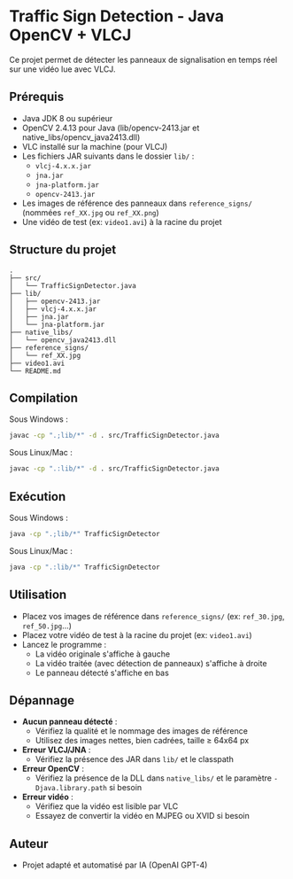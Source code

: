 # Traffic Sign Detection - Java OpenCV + VLCJ

Ce projet permet de détecter les panneaux de signalisation en temps réel sur une vidéo lue avec VLCJ.

## Prérequis

- Java JDK 8 ou supérieur
- OpenCV 2.4.13 pour Java (lib/opencv-2413.jar et native_libs/opencv_java2413.dll)
- VLC installé sur la machine (pour VLCJ)
- Les fichiers JAR suivants dans le dossier `lib/` :
  - `vlcj-4.x.x.jar`
  - `jna.jar`
  - `jna-platform.jar`
  - `opencv-2413.jar`
- Les images de référence des panneaux dans `reference_signs/` (nommées `ref_XX.jpg` ou `ref_XX.png`)
- Une vidéo de test (ex: `video1.avi`) à la racine du projet

## Structure du projet

```
.
├── src/
│   └── TrafficSignDetector.java
├── lib/
│   ├── opencv-2413.jar
│   ├── vlcj-4.x.x.jar
│   ├── jna.jar
│   └── jna-platform.jar
├── native_libs/
│   └── opencv_java2413.dll
├── reference_signs/
│   └── ref_XX.jpg
├── video1.avi
└── README.md
```

## Compilation

Sous Windows :
```bash
javac -cp ".;lib/*" -d . src/TrafficSignDetector.java
```
Sous Linux/Mac :
```bash
javac -cp ".:lib/*" -d . src/TrafficSignDetector.java
```

## Exécution

Sous Windows :
```bash
java -cp ".;lib/*" TrafficSignDetector
```
Sous Linux/Mac :
```bash
java -cp ".:lib/*" TrafficSignDetector
```

## Utilisation

- Placez vos images de référence dans `reference_signs/` (ex: `ref_30.jpg`, `ref_50.jpg`...)
- Placez votre vidéo de test à la racine du projet (ex: `video1.avi`)
- Lancez le programme :
  - La vidéo originale s'affiche à gauche
  - La vidéo traitée (avec détection de panneaux) s'affiche à droite
  - Le panneau détecté s'affiche en bas

## Dépannage

- **Aucun panneau détecté** :
  - Vérifiez la qualité et le nommage des images de référence
  - Utilisez des images nettes, bien cadrées, taille ≥ 64x64 px
- **Erreur VLCJ/JNA** :
  - Vérifiez la présence des JAR dans `lib/` et le classpath
- **Erreur OpenCV** :
  - Vérifiez la présence de la DLL dans `native_libs/` et le paramètre `-Djava.library.path` si besoin
- **Erreur vidéo** :
  - Vérifiez que la vidéo est lisible par VLC
  - Essayez de convertir la vidéo en MJPEG ou XVID si besoin

## Auteur
- Projet adapté et automatisé par IA (OpenAI GPT-4) 